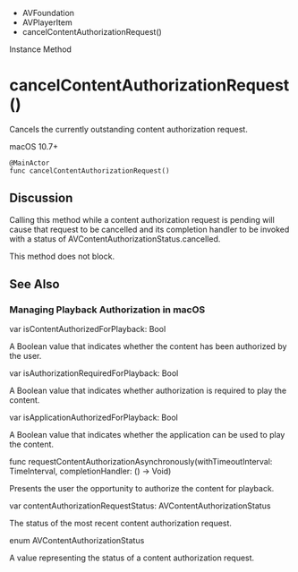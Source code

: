 

- AVFoundation
- AVPlayerItem
-  cancelContentAuthorizationRequest() 

Instance Method

# cancelContentAuthorizationRequest()

Cancels the currently outstanding content authorization request.

macOS 10.7+

``` source
@MainActor
func cancelContentAuthorizationRequest()
```

## Discussion

Calling this method while a content authorization request is pending will cause that request to be cancelled and its completion handler to be invoked with a status of AVContentAuthorizationStatus.cancelled.

This method does not block.

## See Also

### Managing Playback Authorization in macOS

var isContentAuthorizedForPlayback: Bool

A Boolean value that indicates whether the content has been authorized by the user.

var isAuthorizationRequiredForPlayback: Bool

A Boolean value that indicates whether authorization is required to play the content.

var isApplicationAuthorizedForPlayback: Bool

A Boolean value that indicates whether the application can be used to play the content.

func requestContentAuthorizationAsynchronously(withTimeoutInterval: TimeInterval, completionHandler: () -> Void)

Presents the user the opportunity to authorize the content for playback.

var contentAuthorizationRequestStatus: AVContentAuthorizationStatus

The status of the most recent content authorization request.

enum AVContentAuthorizationStatus

A value representing the status of a content authorization request.

